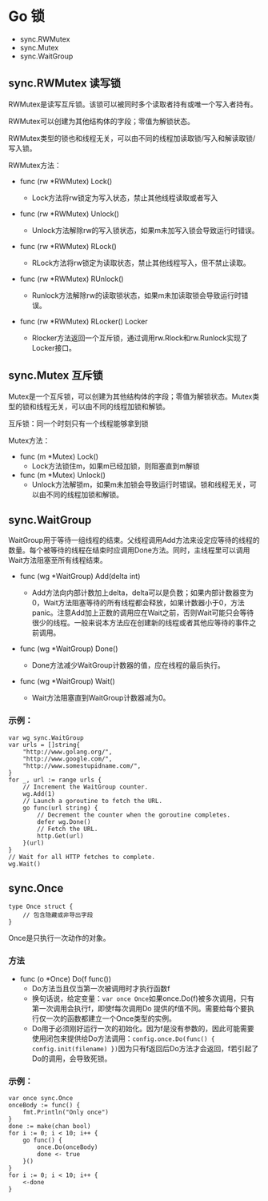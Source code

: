 # Go 锁
- sync.RWMutex
- sync.Mutex
- sync.WaitGroup 
## sync.RWMutex 读写锁
RWMutex是读写互斥锁。该锁可以被同时多个读取者持有或唯一个写入者持有。

RWMutex可以创建为其他结构体的字段；零值为解锁状态。

RWMutex类型的锁也和线程无关，可以由不同的线程加读取锁/写入和解读取锁/写入锁。


RWMutex方法：

* func (rw *RWMutex) Lock() 
    - Lock方法将rw锁定为写入状态，禁止其他线程读取或者写入

* func (rw *RWMutex) Unlock() 
    -  Unlock方法解除rw的写入锁状态，如果m未加写入锁会导致运行时错误。

* func (rw *RWMutex) RLock() 
    - RLock方法将rw锁定为读取状态，禁止其他线程写入，但不禁止读取。

* func (rw *RWMutex) RUnlock()
    -  Runlock方法解除rw的读取锁状态，如果m未加读取锁会导致运行时错误。

* func (rw *RWMutex) RLocker() Locker
    - Rlocker方法返回一个互斥锁，通过调用rw.Rlock和rw.Runlock实现了Locker接口。
## sync.Mutex 互斥锁
Mutex是一个互斥锁，可以创建为其他结构体的字段；零值为解锁状态。Mutex类型的锁和线程无关，可以由不同的线程加锁和解锁。

互斥锁：同一个时刻只有一个线程能够拿到锁

Mutex方法：
* func (m *Mutex) Lock() 
    -  Lock方法锁住m，如果m已经加锁，则阻塞直到m解锁
* func (m *Mutex) Unlock()
    - Unlock方法解锁m，如果m未加锁会导致运行时错误。锁和线程无关，可以由不同的线程加锁和解锁。
## sync.WaitGroup 
WaitGroup用于等待一组线程的结束。父线程调用Add方法来设定应等待的线程的数量。每个被等待的线程在结束时应调用Done方法。同时，主线程里可以调用Wait方法阻塞至所有线程结束。
* func (wg *WaitGroup) Add(delta int)
    - Add方法向内部计数加上delta，delta可以是负数；如果内部计数器变为0，Wait方法阻塞等待的所有线程都会释放，如果计数器小于0，方法panic。注意Add加上正数的调用应在Wait之前，否则Wait可能只会等待很少的线程。一般来说本方法应在创建新的线程或者其他应等待的事件之前调用。
* func (wg *WaitGroup) Done()
    - Done方法减少WaitGroup计数器的值，应在线程的最后执行。

* func (wg *WaitGroup) Wait()
    - Wait方法阻塞直到WaitGroup计数器减为0。

### 示例：
```
var wg sync.WaitGroup
var urls = []string{
    "http://www.golang.org/",
    "http://www.google.com/",
    "http://www.somestupidname.com/",
}
for _, url := range urls {
    // Increment the WaitGroup counter.
    wg.Add(1)
    // Launch a goroutine to fetch the URL.
    go func(url string) {
        // Decrement the counter when the goroutine completes.
        defer wg.Done()
        // Fetch the URL.
        http.Get(url)
    }(url)
}
// Wait for all HTTP fetches to complete.
wg.Wait()
```
## sync.Once 
```
type Once struct {
    // 包含隐藏或非导出字段
}
```
Once是只执行一次动作的对象。
### 方法
* func (o *Once) Do(f func())
    - Do方法当且仅当第一次被调用时才执行函数f
    - 换句话说，给定变量：`var once Once`如果once.Do(f)被多次调用，只有第一次调用会执行f，即使f每次调用Do 提供的f值不同。需要给每个要执行仅一次的函数都建立一个Once类型的实例。
    - Do用于必须刚好运行一次的初始化。因为f是没有参数的，因此可能需要使用闭包来提供给Do方法调用：`config.once.Do(func() { config.init(filename) })`因为只有f返回后Do方法才会返回，f若引起了Do的调用，会导致死锁。
### 示例：
```
var once sync.Once
onceBody := func() {
    fmt.Println("Only once")
}
done := make(chan bool)
for i := 0; i < 10; i++ {
    go func() {
        once.Do(onceBody)
        done <- true
    }()
}
for i := 0; i < 10; i++ {
    <-done
}
```